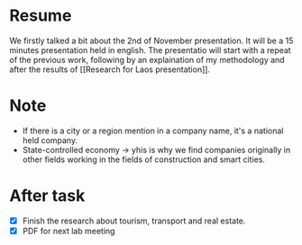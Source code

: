 # Resume 
We firstly talked a bit about the 2nd of November presentation. It will be a 15 minutes presentation held in english. The presentatio will start with a repeat of the previous work, following by an explaination of my methodology and after the results of  [[Research  for Laos presentation]]. 
# Note
- If there is a city or a region mention in a company name, it's a national held company. 
- State-controlled economy -> yhis is why we find companies originally in other fields working in the fields of construction and smart cities.

# After task 
- [x] Finish the research about tourism, transport and real estate.
- [x] PDF for next lab meeting